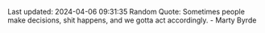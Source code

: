 Last updated: 2024-04-06 09:31:35
Random Quote: Sometimes people make decisions, shit happens, and we gotta act accordingly. - Marty Byrde